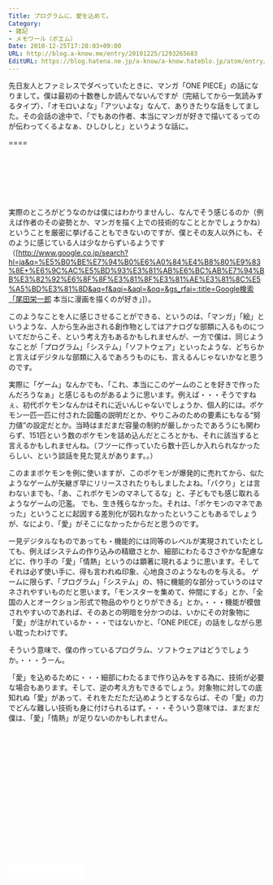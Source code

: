 ```yaml
---
Title: プログラムに、愛を込めて。
Category:
- 雑記
- メモワール（ポエム）
Date: 2010-12-25T17:28:03+09:00
URL: http://blog.a-know.me/entry/20101225/1293265683
EditURL: https://blog.hatena.ne.jp/a-know/a-know.hateblo.jp/atom/entry/12921228815727979766
---
```


先日友人とファミレスでダベっていたときに、マンガ「ONE PIECE」の話になりまして。僕は最初の十数巻しか読んでないんですが（完結してから一気読みするタイプ）、「オモロいよな」「アツいよな」なんて、ありきたりな話をしてました。その会話の途中で、「でもあの作者、本当にマンガが好きで描いてるってのが伝わってくるよなぁ、ひしひしと」というような話に。

====

<script async src="//pagead2.googlesyndication.com/pagead/js/adsbygoogle.js"></script>
<!-- article-top -->
<ins class="adsbygoogle"
     style="display:inline-block;width:728px;height:90px"
     data-ad-client="ca-pub-3463034538369189"
     data-ad-slot="8367620130"></ins>
<script>
(adsbygoogle = window.adsbygoogle || []).push({});
</script>


実際のところがどうなのかは僕にはわかりませんし、なんでそう感じるのか（例えば作者のその姿勢とか、マンガを描く上での技術的なこととかでしょうかね）ということを厳密に挙げることもできないのですが、僕とその友人以外にも、そのように感じている人は少なからずいるようです（[http://www.google.co.jp/search?hl=ja&q=%E5%B0%BE%E7%94%B0%E6%A0%84%E4%B8%80%E9%83%8E+%E6%9C%AC%E5%BD%93%E3%81%AB%E6%BC%AB%E7%94%BB%E3%82%92%E6%8F%8F%E3%81%8F%E3%81%AE%E3%81%8C%E5%A5%BD%E3%81%8D&aq=f&aqi=&aql=&oq=&gs_rfai=:title=Google検索「尾田栄一郎 本当に漫画を描くのが好き」]）。


このようなことを人に感じさせることができる、というのは、「マンガ」「絵」というような、人から生み出される創作物としてはアナログな部類に入るものについてだからこそ、という考え方もあるかもしれませんが、一方で僕は、同じようなことが「プログラム」「システム」「ソフトウェア」といったような、どちらかと言えばデジタルな部類に入るであろうものにも、言えるんじゃないかなと思うのです。


実際に「ゲーム」なんかでも、「これ、本当にこのゲームのことを好きで作ったんだろうなぁ」と感じるものがあるように思います。例えば・・・そうですねぇ、初代ポケモンなんかはそれに近いんじゃないでしょうか、個人的には。ポケモン一匹一匹に付された図鑑の説明だとか、やりこみのための要素にもなる“努力値”の設定だとか。当時はまだまだ容量の制約が厳しかったであろうにも関わらず、151匹という数のポケモンを詰め込んだところとかも、それに該当すると言えるかもしれませんね。（フツーに作っていたら数十匹しか入れられなかったらしい、という談話を見た覚えがあります。。）

このままポケモンを例に使いますが、このポケモンが爆発的に売れてから、似たようなゲームが矢継ぎ早にリリースされたりもしましたよね。「パクり」とは言わないまでも、「あ、これポケモンのマネしてるな」と、子どもでも感じ取れるようなゲームの氾濫。
でも、生き残らなかった。それは、「ポケモンのマネであった」ということに起因する差別化が図れなかったということもあるでしょうが、なにより、「愛」がそこになかったからだと思うのです。

一見デジタルなものであっても・機能的には同等のレベルが実現されていたとしても、例えばシステムの作り込みの精緻さとか、細部にわたるささやかな配慮などに、作り手の「愛」「情熱」というのは顕著に現れるように思います。そしてそれは必ず使い手に、得も言われぬ印象、心地良さのようなものを与える。
ゲームに限らず、「プログラム」「システム」の、特に機能的な部分っていうのはマネされやすいものだと思います。「モンスターを集めて、仲間にする」とか、「全国の人とオークション形式で物品のやりとりができる」とか。・・・機能が模倣されやすいのであれば、そのあとの明暗を分かつのは、いかにその対象物に「愛」が注がれているか・・・ではないかと、「ONE PIECE」の話をしながら思い耽ったわけです。



そういう意味で、僕の作っているプログラム、ソフトウェアはどうでしょうか。・・・うーん。

「愛」を込めるために・・・細部にわたるまで作り込みをする為に、技術が必要な場合もあります。そして、逆の考え方もできるでしょう。対象物に対しての底知れぬ「愛」があって、それをただただ込めようとするならば、その「愛」の力でどんな難しい技術も身に付けられるはず。・・・そういう意味では、まだまだ僕は、「愛」「情熱」が足りないのかもしれません。


<script async src="//pagead2.googlesyndication.com/pagead/js/adsbygoogle.js"></script>
<!-- article-bottom2 -->
<ins class="adsbygoogle"
     style="display:inline-block;width:300px;height:250px"
     data-ad-client="ca-pub-3463034538369189"
     data-ad-slot="5274552934"></ins>
<script>
(adsbygoogle = window.adsbygoogle || []).push({});
</script>


<iframe src="//blog.hatena.ne.jp/a-know/a-know.hateblo.jp/subscribe/iframe" allowtransparency="true" frameborder="0" scrolling="no" width="150" height="28"></iframe>
